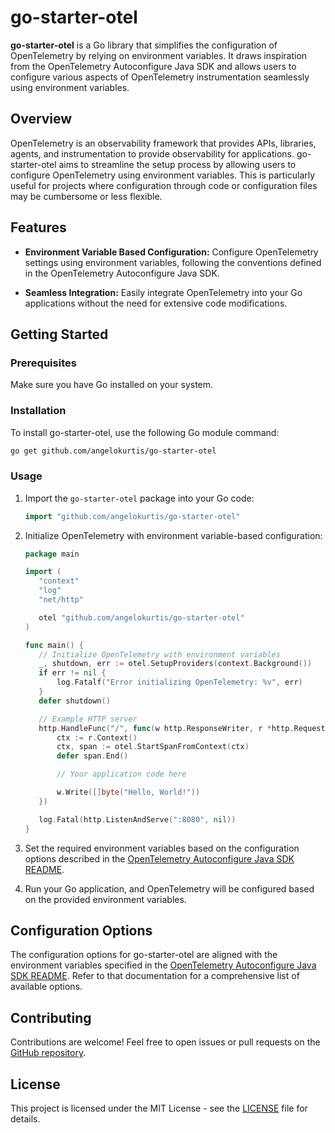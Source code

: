 # go-starter-otel

**go-starter-otel** is a Go library that simplifies the configuration of OpenTelemetry by relying on environment
variables. It draws inspiration from the OpenTelemetry Autoconfigure Java SDK and allows users to configure various
aspects of OpenTelemetry instrumentation seamlessly using environment variables.

## Overview

OpenTelemetry is an observability framework that provides APIs, libraries, agents, and instrumentation to provide
observability for applications. go-starter-otel aims to streamline the setup process by allowing users to configure
OpenTelemetry using environment variables. This is particularly useful for projects where configuration through code or
configuration files may be cumbersome or less flexible.

## Features

- **Environment Variable Based Configuration:** Configure OpenTelemetry settings using environment variables, following
  the conventions defined in the OpenTelemetry Autoconfigure Java SDK.

- **Seamless Integration:** Easily integrate OpenTelemetry into your Go applications without the need for extensive code
  modifications.

## Getting Started

### Prerequisites

Make sure you have Go installed on your system.

### Installation

To install go-starter-otel, use the following Go module command:

```bash
go get github.com/angelokurtis/go-starter-otel
```

### Usage

1. Import the `go-starter-otel` package into your Go code:

    ```go
    import "github.com/angelokurtis/go-starter-otel"
    ```

2. Initialize OpenTelemetry with environment variable-based configuration:

    ```go
   package main
   
   import (
       "context"
       "log"
       "net/http"
   
       otel "github.com/angelokurtis/go-starter-otel"
   )
   
   func main() {
       // Initialize OpenTelemetry with environment variables
       _, shutdown, err := otel.SetupProviders(context.Background())
       if err != nil {
           log.Fatalf("Error initializing OpenTelemetry: %v", err)
       }
       defer shutdown()
   
       // Example HTTP server
       http.HandleFunc("/", func(w http.ResponseWriter, r *http.Request) {
           ctx := r.Context()
           ctx, span := otel.StartSpanFromContext(ctx)
           defer span.End()
   
           // Your application code here
   
           w.Write([]byte("Hello, World!"))
       })
   
       log.Fatal(http.ListenAndServe(":8080", nil))
   }
    ```

3. Set the required environment variables based on the configuration options described in
   the [OpenTelemetry Autoconfigure Java SDK README](https://github.com/open-telemetry/opentelemetry-java/blob/main/sdk-extensions/autoconfigure/README.md).

4. Run your Go application, and OpenTelemetry will be configured based on the provided environment variables.

## Configuration Options

The configuration options for go-starter-otel are aligned with the environment variables specified in
the [OpenTelemetry Autoconfigure Java SDK README](https://github.com/open-telemetry/opentelemetry-java/blob/main/sdk-extensions/autoconfigure/README.md).
Refer to that documentation for a comprehensive list of available options.

## Contributing

Contributions are welcome! Feel free to open issues or pull requests on
the [GitHub repository](https://github.com/angelokurtis/go-starter-otel).

## License

This project is licensed under the MIT License - see the [LICENSE](LICENSE) file for details.
